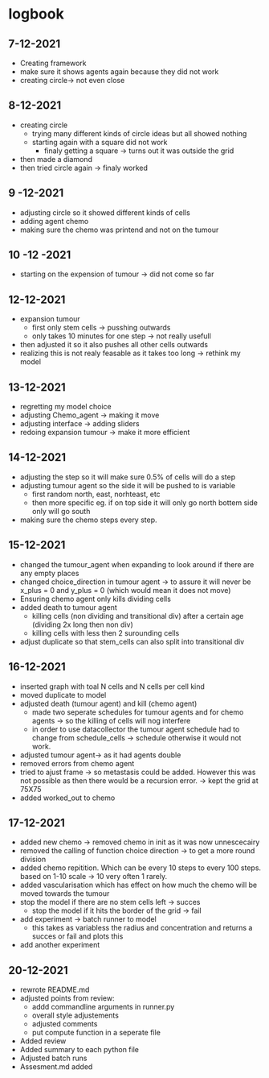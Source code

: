 
# logbook

## 7-12-2021
- Creating framework
- make sure it shows agents again because they did not work
- creating circle-> not even close 

## 8-12-2021
- creating circle
    - trying many different kinds of circle ideas but all showed nothing
    - starting again with a square did not work
        - finaly getting a square -> turns out it was outside the grid
- then made a diamond
- then tried circle again -> finaly worked

## 9 -12-2021
- adjusting circle so it showed different kinds of cells
- adding agent chemo
- making sure the chemo was printend and not on the tumour

## 10 -12 -2021
- starting on the expension of tumour -> did not come so far

## 12-12-2021
- expansion tumour
    - first only stem cells -> pusshing outwards
    - only takes 10 minutes for one step -> not really usefull
- then adjusted it so it also pushes all other cells outwards
- realizing this is not realy feasable as it takes too long -> rethink my model

## 13-12-2021
- regretting my model choice
- adjusting Chemo_agent -> making it move
- adjusting interface -> adding sliders
- redoing expansion tumour -> make it more efficient

## 14-12-2021
- adjusting the step so it will make sure 0.5% of cells will do a step
- adjusting tumour agent so the side it will be pushed to is variable 
    - first random north, east, norhteast, etc
    - then more specific eg. if on top side it will only go north bottem side only will go south
- making sure the chemo steps every step.


## 15-12-2021
- changed the tumour_agent when expanding to look around if there are any empty places
- changed choice_direction in tumour agent -> to assure it will never be x_plus = 0 and y_plus = 0 (which would mean it does not move)
- Ensuring chemo agent only kills dividing cells
- added death to tumour agent 
    - killing cells (non dividing and transitional div) after a certain age (dividing 2x long then non div)
    - killing cells with less then 2 surounding cells
- adjust duplicate so that stem_cells can also split into transitional div

## 16-12-2021
- inserted graph with toal N cells and N cells per cell kind
- moved duplicate to model 
- adjusted death (tumour agent) and kill (chemo agent)
    - made two seperate schedules for tumour agents and for chemo agents -> so the killing of cells will nog interfere
    - in order to use datacollector the tumour agent schedule had to change from schedule_cells -> schedule otherwise it would not work.
- adjusted tumour agent-> as it had agents double
- removed errors from chemo agent
- tried to ajust frame -> so metastasis could be added. However this was not possible as then there would be a recursion error. -> kept the grid at 75X75
- added worked_out to chemo


## 17-12-2021
- added new chemo -> removed chemo in init as it was now unnescecairy
- removed the calling of function choice direction -> to get a more round division
- added chemo repitition. Which can be every 10 steps to every 100 steps. based on 1-10 scale -> 10 very often 1 rarely.
- added vascularisation which has effect on how much the chemo will be moved towards the tumour
- stop the model if there are no stem cells left -> succes
    - stop the model if it hits the border of the grid -> fail
- add experiment -> batch runner to model 
    - this takes as variabless the radius and concentration and returns a succes or fail and plots this
- add another experiment

## 20-12-2021
- rewrote README.md
- adjusted points from review:
    - addd commandline arguments in runner.py
    - overall style adjustements
    - adjusted comments
    - put compute function in a seperate file
- Added review
- Added summary to each python file
- Adjusted batch runs 
- Assesment.md added 

